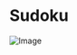 # Sudoku

![Image](https://github.com/user-attachments/assets/05a8d151-39fb-4ecf-b32b-49578d00a0bb)
